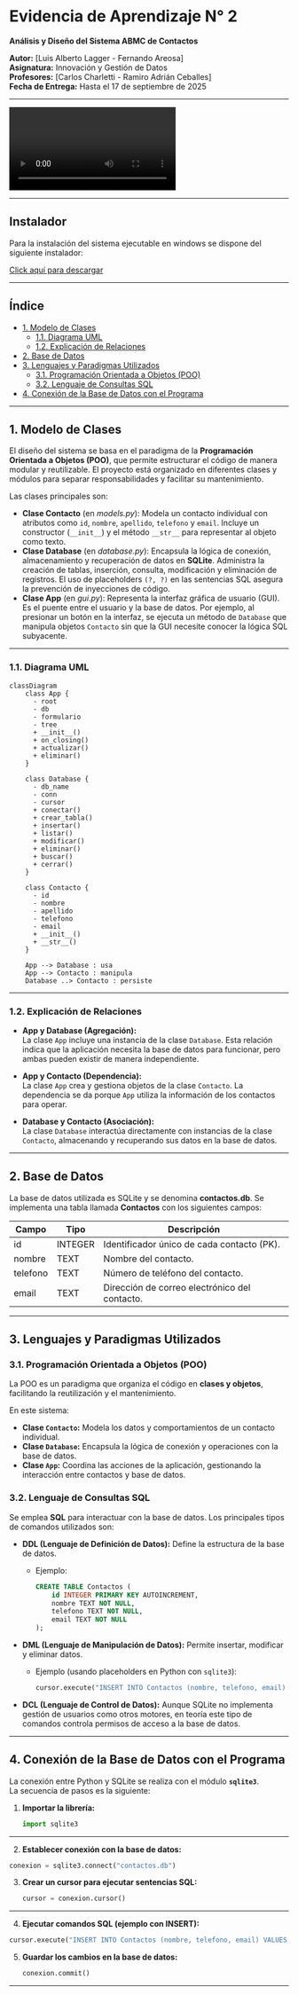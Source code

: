 # Evidencia de Aprendizaje N° 2

**Análisis y Diseño del Sistema ABMC de Contactos**

**Autor:** [Luis Alberto Lagger - Fernando Areosa]  
**Asignatura:** Innovación y Gestión de Datos  
**Profesores:** [Carlos Charletti - Ramiro Adrián Ceballes]  
**Fecha de Entrega:** Hasta el 17 de septiembre de 2025

---

<video src="Evidencia2innovacion.mp4" controls></video>

---

## Instalador

Para la instalación del sistema ejecutable en windows se dispone del siguiente instalador:

[Click aquí para descargar](https://drive.google.com/file/d/1B06Xxp0Ywgqoo7_n9pbPmN_Z2dLpdUyl/view?usp=sharing)

---

## Índice

- [1. Modelo de Clases](#1-modelo-de-clases)
  - [1.1. Diagrama UML](#11-diagrama-uml)
  - [1.2. Explicación de Relaciones](#12-explicación-de-relaciones)
- [2. Base de Datos](#2-base-de-datos)
- [3. Lenguajes y Paradigmas Utilizados](#3-lenguajes-y-paradigmas-utilizados)
  - [3.1. Programación Orientada a Objetos (POO)](#31-programación-orientada-a-objetos-poo)
  - [3.2. Lenguaje de Consultas SQL](#32-lenguaje-de-consultas-sql)
- [4. Conexión de la Base de Datos con el Programa](#4-conexión-de-la-base-de-datos-con-el-programa)

---

## 1. Modelo de Clases

El diseño del sistema se basa en el paradigma de la **Programación Orientada a Objetos (POO)**, que permite estructurar el código de manera modular y reutilizable. El proyecto está organizado en diferentes clases y módulos para separar responsabilidades y facilitar su mantenimiento.

Las clases principales son:

- **Clase Contacto** (en _models.py_): Modela un contacto individual con atributos como `id`, `nombre`, `apellido`, `telefono` y `email`. Incluye un constructor (`__init__`) y el método `__str__` para representar al objeto como texto.
- **Clase Database** (en _database.py_): Encapsula la lógica de conexión, almacenamiento y recuperación de datos en **SQLite**. Administra la creación de tablas, inserción, consulta, modificación y eliminación de registros. El uso de placeholders `(?, ?)` en las sentencias SQL asegura la prevención de inyecciones de código.
- **Clase App** (en _gui.py_): Representa la interfaz gráfica de usuario (GUI). Es el puente entre el usuario y la base de datos. Por ejemplo, al presionar un botón en la interfaz, se ejecuta un método de `Database` que manipula objetos `Contacto` sin que la GUI necesite conocer la lógica SQL subyacente.

---

### 1.1. Diagrama UML

```mermaid
classDiagram
    class App {
      - root
      - db
      - formulario
      - tree
      + __init__()
      + on_closing()
      + actualizar()
      + eliminar()
    }

    class Database {
      - db_name
      - conn
      - cursor
      + conectar()
      + crear_tabla()
      + insertar()
      + listar()
      + modificar()
      + eliminar()
      + buscar()
      + cerrar()
    }

    class Contacto {
      - id
      - nombre
      - apellido
      - telefono
      - email
      + __init__()
      + __str__()
    }

    App --> Database : usa
    App --> Contacto : manipula
    Database ..> Contacto : persiste
```

---

### 1.2. Explicación de Relaciones

- **App y Database (Agregación):**  
  La clase `App` incluye una instancia de la clase `Database`. Esta relación indica que la aplicación necesita la base de datos para funcionar, pero ambas pueden existir de manera independiente.

- **App y Contacto (Dependencia):**  
  La clase `App` crea y gestiona objetos de la clase `Contacto`. La dependencia se da porque `App` utiliza la información de los contactos para operar.

- **Database y Contacto (Asociación):**  
  La clase `Database` interactúa directamente con instancias de la clase `Contacto`, almacenando y recuperando sus datos en la base de datos.

---

## 2. Base de Datos

La base de datos utilizada es SQLite y se denomina **contactos.db**. Se implementa una tabla llamada **Contactos** con los siguientes campos:

| Campo    | Tipo    | Descripción                                   |
| -------- | ------- | --------------------------------------------- |
| id       | INTEGER | Identificador único de cada contacto (PK).    |
| nombre   | TEXT    | Nombre del contacto.                          |
| telefono | TEXT    | Número de teléfono del contacto.              |
| email    | TEXT    | Dirección de correo electrónico del contacto. |

---

## 3. Lenguajes y Paradigmas Utilizados

### 3.1. Programación Orientada a Objetos (POO)

La POO es un paradigma que organiza el código en **clases y objetos**, facilitando la reutilización y el mantenimiento.

En este sistema:

- **Clase `Contacto`:** Modela los datos y comportamientos de un contacto individual.
- **Clase `Database`:** Encapsula la lógica de conexión y operaciones con la base de datos.
- **Clase `App`:** Coordina las acciones de la aplicación, gestionando la interacción entre contactos y base de datos.

### 3.2. Lenguaje de Consultas SQL

Se emplea **SQL** para interactuar con la base de datos. Los principales tipos de comandos utilizados son:

- **DDL (Lenguaje de Definición de Datos):** Define la estructura de la base de datos.

  - Ejemplo:
    ```sql
    CREATE TABLE Contactos (
        id INTEGER PRIMARY KEY AUTOINCREMENT,
        nombre TEXT NOT NULL,
        telefono TEXT NOT NULL,
        email TEXT NOT NULL
    );
    ```

- **DML (Lenguaje de Manipulación de Datos):** Permite insertar, modificar y eliminar datos.

  - Ejemplo (usando placeholders en Python con `sqlite3`):
    ```python
    cursor.execute("INSERT INTO Contactos (nombre, telefono, email) VALUES (?, ?, ?)", (nombre, telefono, email))
    ```

- **DCL (Lenguaje de Control de Datos):** Aunque SQLite no implementa gestión de usuarios como otros motores, en teoría este tipo de comandos controla permisos de acceso a la base de datos.

---

## 4. Conexión de la Base de Datos con el Programa

La conexión entre Python y SQLite se realiza con el módulo **`sqlite3`**.  
La secuencia de pasos es la siguiente:

1. **Importar la librería:**
   ```python
   import sqlite3
   ```

---

2. **Establecer conexión con la base de datos:**

```python
conexion = sqlite3.connect("contactos.db")
```

3. **Crear un cursor para ejecutar sentencias SQL:**
   ```python
   cursor = conexion.cursor()
   ```

---

4. **Ejecutar comandos SQL (ejemplo con INSERT):**

```python
cursor.execute("INSERT INTO Contactos (nombre, telefono, email) VALUES (?, ?, ?)", (nombre, telefono, email))
```

5. **Guardar los cambios en la base de datos:**
   ```python
   conexion.commit()
   ```

---
